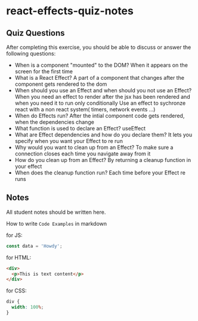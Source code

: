 # react-effects-quiz-notes

## Quiz Questions

After completing this exercise, you should be able to discuss or answer the following questions:

- When is a component "mounted" to the DOM?
  When it appears on the screen for the first time
- What is a React Effect?
  A part of a component that changes after the component gets rendered to the dom
- When should you use an Effect and when should you not use an Effect?
  When you need an effect to render after the jsx has been rendered and when you need it to run only conditionally
  Use an effect to sychronze react with a non react system( timers, network events ...)
- When do Effects run?
  After the intial component code gets rendered, when the dependencies change
- What function is used to declare an Effect?
  useEffect
- What are Effect dependencies and how do you declare them?
  It lets you specify when you want your Effect to re run
- Why would you want to clean up from an Effect?
  To make sure a connection closes each time you navigate away from it
- How do you clean up from an Effect?
  By returning a cleanup function in your effect
- When does the cleanup function run?
  Each time before your Effect re runs

## Notes

All student notes should be written here.

How to write `Code Examples` in markdown

for JS:

```javascript
const data = 'Howdy';
```

for HTML:

```html
<div>
  <p>This is text content</p>
</div>
```

for CSS:

```css
div {
  width: 100%;
}
```
